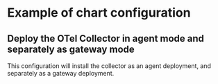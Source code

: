 # Example of chart configuration

## Deploy the OTel Collector in agent mode and separately as gateway mode

This configuration will install the collector as an agent deployment, and separately as a gateway deployment.

